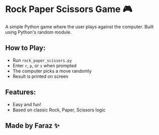 # Rock Paper Scissors Game 🎮

A simple Python game where the user plays against the computer. Built using Python's random module.

## How to Play:
- Run `rock_paper_scissors.py`
- Enter `r`, `p`, or `s` when prompted
- The computer picks a move randomly
- Result is printed on screen

## Features:
- Easy and fun!
- Based on classic Rock, Paper, Scissors logic

## Made by Faraz ✨
